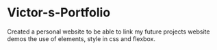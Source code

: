 # Victor-s-Portfolio
Created a personal website to be able to link my future projects
website demos the use of elements, style in css and flexbox.
